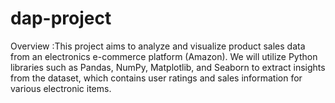 # dap-project
Overview :This project aims to analyze and visualize product sales data from an electronics e-commerce platform (Amazon). We will utilize Python libraries such as Pandas, NumPy, Matplotlib, and Seaborn to extract insights from the dataset, which contains user ratings and sales information for various electronic items.
